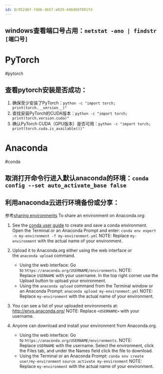 ```yaml
---
id: 8c952d6f-7d6b-4b57-a029-448d68f801fd
---
```

## windows查看端口号占用：`netstat -ano | findstr [端口号]`

# PyTorch
#pytorch
## 查看pytorch安装是否成功：
1. 确保至少安装了PyTorch：`python -c "import torch; print(torch.__version__)"`
2. 查找安装PyTorch的CUDA版本：`python -c "import torch; print(torch.version.cuda)"`
3. 确认PyTorch CUDA（GPU版本）是否可用：`python -c "import torch; print(torch.cuda.is_available())"`

# Anaconda
#conda
## 取消打开命令行进入默认anaconda的环境：`conda config --set auto_activate_base false`

## 利用anaconda云进行环境备份或分享：
 参考[sharing environments](https://docs.anaconda.com/anacondaorg/user-guide/getting-started/#sharing-environments)
To share an environment on Anaconda.org:
1.  See the [conda user guide](https://conda.io/projects/conda/en/latest/user-guide/tasks/manage-environments.html#creating-an-environment-with-commands) to create and save a conda environment. Open the Terminal or an Anaconda Prompt and enter:
    `conda env export -n my-environment -f my-environment.yml`
    NOTE: Replace `my-environment` with the actual name of your environment.
    
2.  Upload it to Anaconda.org either using the web interface or the `anaconda upload` command.
    -   Using the web interface:
        Go to `https://anaconda.org/USERNAME/environments`.
        NOTE: Replace `USERNAME` with your username.
        In the top right corner use the Upload button to upload your environment.
    -   Using the `anaconda upload` command from the Terminal window or an Anaconda Prompt:
        `anaconda upload my-environment.yml`
        NOTE: Replace `my-environment` with the actual name of your environment.
        
3.  You can see a list of your uploaded environments at:
    http://envs.anaconda.org/<USERNAME>
    NOTE: Replace `<USERNAME>` with your username.
    
4.  Anyone can download and install your environment from Anaconda.org.
    -   Using the web interface:
        Go to `https://anaconda.org/USERNAME/environments`.
        NOTE: Replace `USERNAME` with the username.
        Select the environment, click the Files tab, and under the Names field click the file to download.
    -   Using the Terminal or an Anaconda Prompt:
        `conda env create user/my-environment`
        `source activate my-environment`
    NOTE: Replace `my-environment` with the actual name of your environment.



